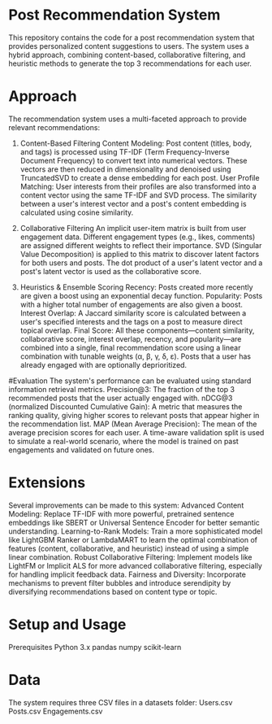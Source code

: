 
# Post Recommendation System
This repository contains the code for a post recommendation system that provides personalized content suggestions to users. The system uses a hybrid approach, combining content-based, collaborative filtering, and heuristic methods to generate the top 3 recommendations for each user.

# Approach
The recommendation system uses a multi-faceted approach to provide relevant recommendations:

1. Content-Based Filtering
Content Modeling: Post content (titles, body, and tags) is processed using TF-IDF (Term Frequency-Inverse Document Frequency) to convert text into numerical vectors. These vectors are then reduced in dimensionality and denoised using TruncatedSVD to create a dense embedding for each post.
User Profile Matching: User interests from their profiles are also transformed into a content vector using the same TF-IDF and SVD process. The similarity between a user's interest vector and a post's content embedding is calculated using cosine similarity.

2. Collaborative Filtering
An implicit user-item matrix is built from user engagement data. Different engagement types (e.g., likes, comments) are assigned different weights to reflect their importance.
SVD (Singular Value Decomposition) is applied to this matrix to discover latent factors for both users and posts. The dot product of a user's latent vector and a post's latent vector is used as the collaborative score.

3. Heuristics & Ensemble Scoring
Recency: Posts created more recently are given a boost using an exponential decay function.
Popularity: Posts with a higher total number of engagements are also given a boost.
Interest Overlap: A Jaccard similarity score is calculated between a user's specified interests and the tags on a post to measure direct topical overlap.
Final Score: All these components—content similarity, collaborative score, interest overlap, recency, and popularity—are combined into a single, final recommendation score using a linear combination with tunable weights (α, β, γ, δ, ε). Posts that a user has already engaged with are optionally deprioritized.

#Evaluation
The system's performance can be evaluated using standard information retrieval metrics.
Precision@3: The fraction of the top 3 recommended posts that the user actually engaged with.
nDCG@3 (normalized Discounted Cumulative Gain): A metric that measures the ranking quality, giving higher scores to relevant posts that appear higher in the recommendation list.
MAP (Mean Average Precision): The mean of the average precision scores for each user.
A time-aware validation split is used to simulate a real-world scenario, where the model is trained on past engagements and validated on future ones.

# Extensions
Several improvements can be made to this system:
Advanced Content Modeling: Replace TF-IDF with more powerful, pretrained sentence embeddings like SBERT or Universal Sentence Encoder for better semantic understanding.
Learning-to-Rank Models: Train a more sophisticated model like LightGBM Ranker or LambdaMART to learn the optimal combination of features (content, collaborative, and heuristic) instead of using a simple linear combination.
Robust Collaborative Filtering: Implement models like LightFM or Implicit ALS for more advanced collaborative filtering, especially for handling implicit feedback data.
Fairness and Diversity: Incorporate mechanisms to prevent filter bubbles and introduce serendipity by diversifying recommendations based on content type or topic.

# Setup and Usage
Prerequisites
Python 3.x
pandas
numpy
scikit-learn

# Data
The system requires three CSV files in a datasets folder:
Users.csv
Posts.csv
Engagements.csv
